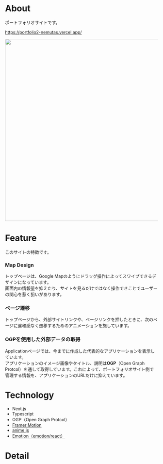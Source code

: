 # About
ポートフォリオサイトです。<br>

https://portfolio2-nemutas.vercel.app/

<img src='https://user-images.githubusercontent.com/46724121/136976312-7792139a-d2ba-4f84-bafd-f7e2c52a7496.png' width='600px'>

# Feature
このサイトの特徴です。

### Map Design
トップページは、Google Mapのようにドラッグ操作によってスワイプできるデザインになっています。<br>
画面内の情報量を抑えたり、サイトを見るだけではなく操作できことでユーザーの関心を惹く狙いがあります。

### ページ遷移
トップページから、外部サイトリンクや、ページリンクを押したときに、次のページに違和感なく遷移するためのアニメーションを施しています。

### OGPを使用した外部データの取得
Applicationページでは、今までに作成した代表的なアプリケーションを表示しています。<br>
アプリケーションのイメージ画像やタイトル、説明は**OGP**（Open Graph Protcol）を通して取得しています。これによって、ポートフォリオサイト側で管理する情報を、アプリケーションのURLだけに抑えています。

# Technology
* Next.js
* Typescript
* OGP（Open Graph Protcol）
* [Framer Motion](https://www.framer.com/motion/)
* [anime.js](https://animejs.com/)
* [Emotion（emotion/react）](https://emotion.sh/docs/introduction)

# Detail
